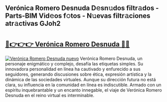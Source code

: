## Verónica Romero Desnuda D𝚎sn𝚞dos filtr𝚊dos - Parts-BlM Vid𝚎os f𝚘tos - N𝚞evas filtr𝚊ciones atr𝚊ctivas GJoh2

# <h2><a href="http://mbbyuhc.tromn.icu/?c=Ver%c3%b3nica+Romero+Desnuda">🔗👉👉👉 Verónica Romero Desnuda 🔗🔗</a></h2>

[![Verónica Romero Desnuda nuevo](https://i.imgur.com/pEAQMta.gif)](http://mbbyuhc.tromn.icu/?c=Ver%c3%b3nica+Romero+Desnuda)
Verónica Romero Desnuda, un personaje enigmático y complejo, desafía las etiquetas simples. Su innovadora personalidad en línea ha cautivado y enfurecido a sus seguidores, generando discusiones sobre ética, expresión artística y la dinámica de las sociedades virtuales. Aunque su dirección futura no está clara, su influencia en la comunidad en línea es indiscutible. Armado con un espíritu inquebrantable y un encanto innegable, el viaje de Verónica Romero Desnuda en el reino virtual es interminable.
